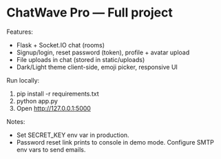 # ChatWave Pro — Full project

Features:
- Flask + Socket.IO chat (rooms)
- Signup/login, reset password (token), profile + avatar upload
- File uploads in chat (stored in static/uploads)
- Dark/Light theme client-side, emoji picker, responsive UI

Run locally:
1. pip install -r requirements.txt
2. python app.py
3. Open http://127.0.0.1:5000

Notes:
- Set SECRET_KEY env var in production.
- Password reset link prints to console in demo mode. Configure SMTP env vars to send emails.
